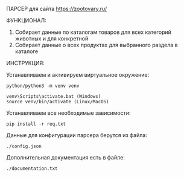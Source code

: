 ПАРСЕР для сайта https://zootovary.ru/

ФУНКЦИОНАЛ:

1. Собирает данные по каталогам товаров для всех категорий животных и для конкретной
2. Собирает данные о всех продуктах для выбранного раздела в каталоге

ИНСТРУКЦИЯ:

Устанавливаем и активируем виртуальное окружение:

    python/python3 -m venv venv

    venv\Scripts\activate.bat (Windows) 
    source venv/bin/activate (Linux/MacOS)

Устанавливаем все необходимые зависимости:

    pip install -r req.txt

Данные для конфигурации парсера берутся из файла:

    ./config.json

Дополнительная документация есть в файле:

    ./documentation.txt
